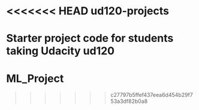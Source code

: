 <<<<<<< HEAD
ud120-projects
==============

Starter project code for students taking Udacity ud120
=======
# ML_Project
>>>>>>> c27797b5ffef437eea6d454b29f753a3df82b0a8
